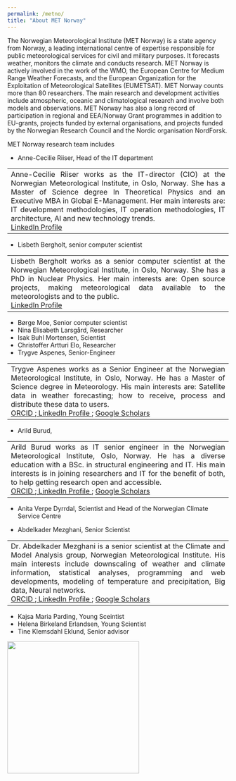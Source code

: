 ```yaml
---
permalink: /metno/
title: "About MET Norway"
---
```



The Norwegian Meteorological Institute (MET Norway) is a state agency from Norway, a leading international centre of expertise responsible for public meteorological services for civil and military purposes. It forecasts weather, monitors the climate and conducts research. MET Norway is actively involved in the work of the WMO, the European Centre for Medium Range Weather Forecasts, and the European Organization for the Exploitation of Meteorological Satellites (EUMETSAT). MET Norway counts more than 80 researchers. The main research and development activities include atmospheric, oceanic and climatological research and involve both models and observations. MET Norway has also a long record of participation in regional and EEA/Norway Grant programmes in addition to EU-grants, projects funded by external organisations, and projects funded by the Norwegian Research Council and the Nordic organisation NordForsk.

MET Norway research team includes
 * Anne-Cecilie Riiser, Head of the IT department

 <table>
 <tr>
 <td align="justify">
 Anne-Cecilie Riiser works as the IT-director (CIO) at the Norwegian Meteorological Institute, in Oslo, Norway. She has a Master of Science degree In Theoretical Physics and an Executive MBA in Global E-Management. Her main interests are: IT development methodologies, IT operation methodologies, IT architecture, AI and new technology trends.<br>
 <a href="https://www.linkedin.com/in/anne-cecilie-riiser-b8885b/"> LinkedIn Profile </a>
 </td>
 </tr>
 </table>

 * Lisbeth Bergholt, senior computer scientist

<table>
 <tr>
 <td align="justify">
 Lisbeth Bergholt works as a senior computer scientist at the Norwegian Meteorological Institute, in Oslo, Norway. She has a PhD in Nuclear Physics. Her main interests are: Open source projects, making meteorological data available to the meteorologists and to the public.<br>
 <a href="https://www.linkedin.com/in/lisbeth-bergholt-a1544a3/"> LinkedIn Profile </a>
 </td>
 </tr>
 </table>

* Børge Moe, Senior computer scientist
* Nina Elisabeth Larsgård, Researcher
* Isak Buhl Mortensen, Scientist
* Christoffer Artturi Elo, Researcher
* Trygve Aspenes, Senior-Engineer

 <table>
 <tr>

  <td align="justify">
 Trygve Aspenes works as a Senior Engineer at the Norwegian Meteorological Institute, in Oslo, Norway. He has a Master of Science degree in Meteorology. His main interests are: Satellite data in weather forecasting; how to receive, process and distribute these data to users.<br>
 <a href=""> ORCID </a>;<a href=""> LinkedIn Profile </a>; <a href=""> Google Scholars </a>
 </td>
 </tr>
 </table>

* Arild Burud,
<table>
 <tr>
  <td align="justify">
   Arild Burud works as IT senior engineer in the Norwegian Meteorological Institute, Oslo, Norway. He has a diverse education with a BSc. in structural engineering and IT. His main interests is in joining researchers and IT for the benefit of both, to help getting research open and accessible.<br>
 <a href=""> ORCID </a>;<a href=""> LinkedIn Profile </a>; <a href=""> Google Scholars </a>
 </td>
 </tr>
 </table>

* Anita Verpe Dyrrdal, Scientist and Head of the Norwegian Climate Service Centre

* Abdelkader Mezghani, Senior Scientist
 <table>
 <tr>
  <td align="justify">
 Dr. Abdelkader Mezghani is a senior scientist at the Climate and Model Analysis group, Norwegian Meteorological Institute. His main interests include downscaling of weather and climate information, statistical analyses, programming and web developments, modeling of temperature and precipitation, Big data, Neural networks.<br>
 <a href="https://orcid.org/0000-0003-2825-5884"> ORCID </a>;<a href="https://no.linkedin.com/in/abdelkader-mezghani-8a3aa127"> LinkedIn Profile </a>; <a href="https://scholar.google.com/citations?user=oeIMYnUAAAAJ&hl=en"> Google Scholars </a>
 </td>
 </tr>
 </table>

* Kajsa Maria Parding, Young Sceintist
* Helena Birkeland Erlandsen, Young Scientist
* Tine Klemsdahl Eklund, Senior advisor


<img src="/assets/images/Met_RGB_Horisontal_ENG.jpg" width="300"/>
